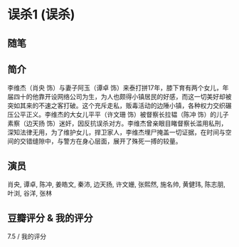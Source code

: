# 误杀1 (误杀)

## 随笔

## 简介

李维杰（肖央 饰）与妻子阿玉（谭卓 饰）来泰打拼17年，膝下育有两个女儿，年届四十的他靠开设网络公司为生，为人也颇得小镇居民的好感，而这一切美好却被突如其来的不速之客打破。这个充斥走私，贩毒活动的边陲小镇，各种权力交织碾压公平正义。李维杰的大女儿平平（许文珊 饰）被督察长拉韫（陈冲 饰）的儿子素察（边天扬 饰）迷奸，因反抗误杀对方。李维杰曾亲眼目睹督察长滥用私刑，深知法律无用，为了维护女儿，捍卫家人，李维杰埋尸掩盖一切证据，在时间与空间的交错缝隙中，与警方在身心层面，展开了殊死一搏的较量。

## 演员

肖央, 谭卓, 陈冲, 姜皓文, 秦沛, 边天扬, 许文姗, 张熙然, 施名帅, 黄健玮, 陈志朋, 叶浏, 谷洋, 张林

## 豆瓣评分 & 我的评分

7.5 / 我的评分
